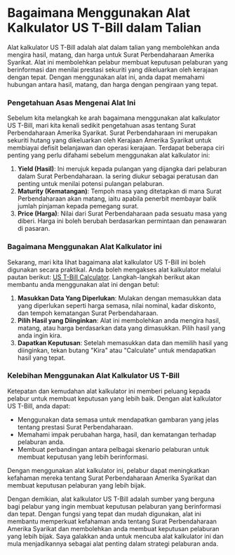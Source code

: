 Bagaimana Menggunakan Alat Kalkulator US T-Bill dalam Talian
============================================================

Alat kalkulator US T-Bill adalah alat dalam talian yang membolehkan anda mengira hasil, matang, dan harga untuk Surat Perbendaharaan Amerika Syarikat. Alat ini membolehkan pelabur membuat keputusan pelaburan yang berinformasi dan menilai prestasi sekuriti yang dikeluarkan oleh kerajaan dengan tepat. Dengan menggunakan alat ini, anda dapat memahami hubungan antara hasil, matang, dan harga dengan pengiraan yang tepat.

### Pengetahuan Asas Mengenai Alat Ini

Sebelum kita melangkah ke arah bagaimana menggunakan alat kalkulator US T-Bill, mari kita kenali sedikit pengetahuan asas tentang Surat Perbendaharaan Amerika Syarikat. Surat Perbendaharaan ini merupakan sekuriti hutang yang dikeluarkan oleh Kerajaan Amerika Syarikat untuk membiayai defisit belanjawan dan operasi kerajaan. Terdapat beberapa ciri penting yang perlu difahami sebelum menggunakan alat kalkulator ini:

1. **Yield (Hasil)**: Ini merujuk kepada pulangan yang dijangka dari pelaburan dalam Surat Perbendaharaan. Ia sering diukur sebagai peratusan dan penting untuk menilai potensi pulangan pelaburan.
2. **Maturity (Kematangan)**: Tempoh masa yang ditetapkan di mana Surat Perbendaharaan akan matang, iaitu apabila penerbit membayar balik jumlah pinjaman kepada pemegang surat.
3. **Price (Harga)**: Nilai dari Surat Perbendaharaan pada sesuatu masa yang diberi. Harga ini boleh berubah berdasarkan permintaan dan penawaran di pasaran.

### Bagaimana Menggunakan Alat Kalkulator ini

Sekarang, mari kita lihat bagaimana alat kalkulator US T-Bill ini boleh digunakan secara praktikal. Anda boleh mengakses alat kalkulator melalui pautan berikut: [US T-Bill Calculator](https://www.onlinecalculatorsfree.com/ms/financial/treasury-bills-calculator.html). Langkah-langkah berikut akan membantu anda menggunakan alat ini dengan betul:

1. **Masukkan Data Yang Diperlukan**: Mulakan dengan memasukkan data yang diperlukan seperti harga semasa, nilai nominal, kadar diskonto, dan tempoh kematangan Surat Perbendaharaan.
2. **Pilih Hasil yang Diinginkan**: Alat ini membolehkan anda mengira hasil, matang, atau harga berdasarkan data yang dimasukkan. Pilih hasil yang anda ingin kira.
3. **Dapatkan Keputusan**: Setelah memasukkan data dan memilih hasil yang diinginkan, tekan butang "Kira" atau "Calculate" untuk mendapatkan hasil yang tepat.

### Kelebihan Menggunakan Alat Kalkulator US T-Bill

Ketepatan dan kemudahan alat kalkulator ini memberi peluang kepada pelabur untuk membuat keputusan yang lebih baik. Dengan alat kalkulator US T-Bill, anda dapat:

- Menggunakan data semasa untuk mendapatkan gambaran yang jelas tentang prestasi Surat Perbendaharaan.
- Memahami impak perubahan harga, hasil, dan kematangan terhadap pelaburan anda.
- Membuat perbandingan antara pelbagai skenario pelaburan untuk membuat keputusan yang lebih berinformasi.

Dengan menggunakan alat kalkulator ini, pelabur dapat meningkatkan kefahaman mereka tentang Surat Perbendaharaan Amerika Syarikat dan membuat keputusan pelaburan yang lebih bijak.

Dengan demikian, alat kalkulator US T-Bill adalah sumber yang berguna bagi pelabur yang ingin membuat keputusan pelaburan yang berinformasi dan tepat. Dengan fungsi yang tepat dan mudah digunakan, alat ini membantu memperkuat kefahaman anda tentang Surat Perbendaharaan Amerika Syarikat dan membolehkan anda membuat keputusan pelaburan yang lebih bijak. Saya galakkan anda untuk mencuba alat kalkulator ini dan mula menjadikannya sebagai alat penting dalam strategi pelaburan anda.